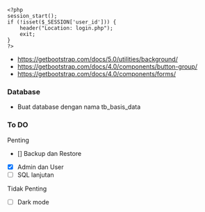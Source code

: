 ```
<?php
session_start();
if (!isset($_SESSION['user_id'])) {
    header("Location: login.php");
    exit;
}
?>
```

- https://getbootstrap.com/docs/5.0/utilities/background/
- https://getbootstrap.com/docs/4.0/components/button-group/
- https://getbootstrap.com/docs/4.0/components/forms/

### Database
- Buat database dengan nama tb_basis_data


### To DO
Penting
- [] Backup dan Restore
- [x] Admin dan User
- [ ] SQL lanjutan

Tidak Penting
- [ ] Dark mode
